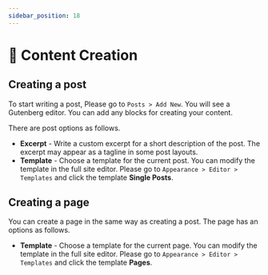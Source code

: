 ```yaml
---
sidebar_position: 18
---
```

# 🐸 Content Creation

## Creating a post

To start writing a post, Please go to `Posts > Add New`. You will see a Gutenberg editor. You can add any blocks for creating your content.

There are post options as follows.

- **Excerpt** - Write a custom excerpt for a short description of the post. The excerpt may appear as a tagline in some post layouts.
- **Template** - Choose a template for the current post. You can modify the template in the full site editor. Please go to `Appearance > Editor > Templates` and click  the template **Single Posts**.

## Creating a page

You can create a page in the same way as creating a post. The page has an options as follows.

- **Template** - Choose a template for the current page. You can modify the template in the full site editor. Please go to `Appearance > Editor > Templates` and click the template **Pages**.